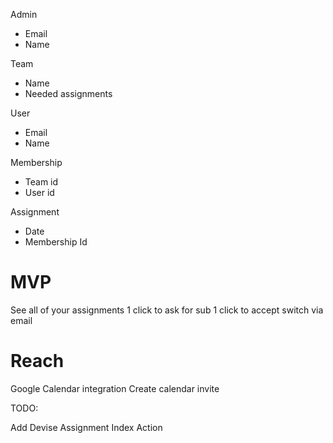 Admin
- Email
- Name

Team
- Name
- Needed assignments

User
- Email
- Name

Membership
- Team id
- User id

Assignment
- Date
- Membership Id

# MVP
See all of your assignments
1 click to ask for sub
1 click to accept switch via email

# Reach
Google Calendar integration
Create calendar invite


TODO:

Add Devise
Assignment Index Action

